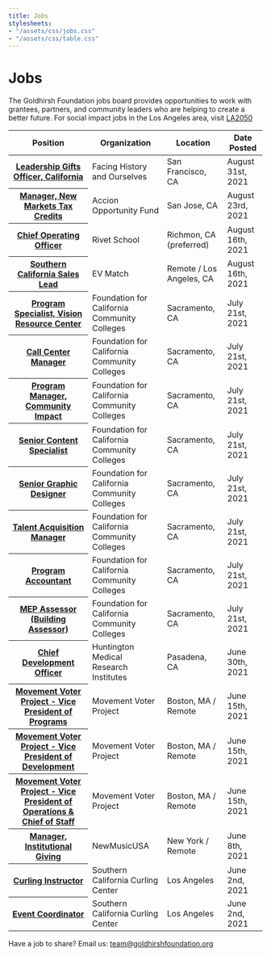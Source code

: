 ```yaml
---
title: Jobs
stylesheets:
- "/assets/css/jobs.css"
- "/assets/css/table.css"
---
```


Jobs
===========

The Goldhirsh Foundation jobs board provides opportunities to work with grantees, partners, and community leaders who are helping to create a better future.
For social impact jobs in the Los Angeles area, visit [LA2050](www.la2050.com/Jobs)

<table>
<thead>
<tr>
  <th scope="col">Position</th>
  <th scope="col">Organization</th>
  <th scope="col">Location</th>
  <th scope="col">Date Posted</th>
<tr>
<thead>
<tbody>

<tr>
  <th scope="row"><a href="https://facinghistory.clearcompany.com/careers/jobs/3065f631-7b84-c267-08fd-aafb40fce2bf/apply?source=1724792-CS-25946">Leadership Gifts Officer, California</a></th>
  <td>Facing History and Ourselves</td>
  <td>San Francisco, CA</td>
  <td>August 31st, 2021</td>
</tr>   
  
  
<tr>
  <th scope="row"><a href="https://app.trinethire.com/companies/33689-accion-opportunity-fund/jobs/44525-manager-new-markets-tax-credits">Manager, New Markets Tax Credits</a></th>
  <td>Accion Opportunity Fund</td>
  <td>San Jose, CA</td>
  <td>August 23rd, 2021</td>
</tr>   
  
<tr>
  <th scope="row"><a href="https://www.rivetschool.org/job-postings/chief-operating-officer"> Chief Operating Officer </a></th>
  <td>Rivet School</td>
  <td>Richmon, CA (preferred)</td>
  <td>August 16th, 2021</td>
</tr> 
  
 <tr>
  <th scope="row"><a href="https://angel.co/company/evmatch/jobs/1562844-southern-california-sales-lead">Southern California Sales Lead</a></th>
  <td>EV Match</td>
  <td>Remote / Los Angeles, CA</td>
  <td>August 16th, 2021</td>
</tr>   
  
<tr>
  <th scope="row"><a href="https://foundationccc.wd1.myworkdayjobs.com/en-US/fccc-careers/job/California-Remote/Program-Specialist--Vision-Resource-Center_JR100083">Program Specialist, Vision Resource Center</a></th>
  <td>Foundation for California Community Colleges</td>
  <td>Sacramento, CA</td>
  <td>July 21st, 2021</td>
</tr>    
  
<tr>
  <th scope="row"><a href="https://foundationccc.wd1.myworkdayjobs.com/en-US/fccc-careers/job/California-Remote/Call-Center-Manager--Golden-State-Grant_JR100095">Call Center Manager</a></th>
  <td>Foundation for California Community Colleges</td>
  <td>Sacramento, CA</td>
  <td>July 21st, 2021</td>
</tr>    
  
<tr>
  <th scope="row"><a href="https://foundationccc.wd1.myworkdayjobs.com/en-US/fccc-careers/job/California-Remote/Program-Manager--Community-Impact_JR100081-1">Program Manager, Community Impact</a></th>
  <td>Foundation for California Community Colleges</td>
  <td>Sacramento, CA</td>
  <td>July 21st, 2021</td>
</tr>   

<tr>
  <th scope="row"><a href="https://foundationccc.wd1.myworkdayjobs.com/en-US/fccc-careers/job/California-Remote/Senior-Content-Specialist--Communications_JR100101">Senior Content Specialist</a></th>
  <td>Foundation for California Community Colleges</td>
  <td>Sacramento, CA</td>
  <td>July 21st, 2021</td>
</tr>
  
<tr>
  <th scope="row"><a href="https://foundationccc.wd1.myworkdayjobs.com/en-US/fccc-careers/job/California-Remote/Senior-Graphic-Designer--Communications_JR100077">Senior Graphic Designer</a></th>
  <td>Foundation for California Community Colleges</td>
  <td>Sacramento, CA</td>
  <td>July 21st, 2021</td>
</tr>  
  
<tr>
  <th scope="row"><a href="https://foundationccc.wd1.myworkdayjobs.com/en-US/fccc-careers/job/Headquarters/Talent-Acquisition-Manager_JR100070">Talent Acquisition Manager</a></th>
  <td>Foundation for California Community Colleges</td>
  <td>Sacramento, CA</td>
  <td>July 21st, 2021</td>
</tr>  
  
<tr>
  <th scope="row"><a href="https://foundationccc.wd1.myworkdayjobs.com/en-US/fccc-careers/job/California-Remote/Program-Accountant_JR100008">Program Accountant</a></th>
  <td>Foundation for California Community Colleges</td>
  <td>Sacramento, CA</td>
  <td>July 21st, 2021</td>
</tr>

<tr>
  <th scope="row"><a href="https://foundationccc.wd1.myworkdayjobs.com/en-US/fccc-careers/job/California-Remote/MEP-Assessor_JR100044">MEP Assessor (Building Assessor)</a></th>
  <td>Foundation for California Community Colleges</td>
  <td>Sacramento, CA</td>
  <td>July 21st, 2021</td>
</tr>
  
 <tr>
  <th scope="row"><a href="https://www.morrisberger.com/position.php?id=2154.">Chief Development Officer</a></th>
  <td>Huntington Medical Research Institutes</td>
  <td>Pasadena, CA</td>
  <td>June 30th, 2021</td>
</tr>
  
<tr>
  <th scope="row"><a href="https://glymph-consulting.breezy.hr/p/1d587f67579c-movement-voter-project-vice-president-of-programs">Movement Voter Project - Vice President of Programs</a></th>
  <td>Movement Voter Project</td>
  <td>Boston, MA / Remote</td>
  <td>June 15th, 2021</td>
</tr>
  
 <tr>
  <th scope="row"><a href="https://glymph-consulting.breezy.hr/p/e78f290bc099-movement-voter-project-vice-president-of-development">Movement Voter Project - Vice President of Development</a></th>
  <td>Movement Voter Project</td>
  <td>Boston, MA / Remote</td>
  <td>June 15th, 2021</td>
</tr>
  
 <tr>
  <th scope="row"><a href="https://glymph-consulting.breezy.hr/p/b069e7f78b90-movement-voter-project-vice-president-of-operations-chief-of-staff">Movement Voter Project - Vice President of Operations & Chief of Staff</a></th>
  <td>Movement Voter Project</td>
  <td>Boston, MA / Remote</td>
  <td>June 15th, 2021</td>
</tr>
  
 <tr>
  <th scope="row"><a href="https://drive.google.com/file/d/1OguekjW65OEY_XZSUDYIZIA-Iy_HTw-S/view">Manager, Institutional Giving</a></th>
  <td>NewMusicUSA</td>
  <td>New York / Remote</td>
  <td>June 8th, 2021</td>
</tr>
  

 <tr>
  <th scope="row"><a href="https://www.curling.la/jobs/job-title-curling-instructor#/">Curling Instructor</a></th>
  <td>Southern California Curling Center</td>
  <td>Los Angeles</td>
  <td>June 2nd, 2021</td>
</tr>
  
 <tr>
  <th scope="row"><a href="https://www.curling.la/jobs/job-title-event-coordinator#/">Event Coordinator</a></th>
  <td>Southern California Curling Center</td>
  <td>Los Angeles</td>
  <td>June 2nd, 2021</td>
</tr>
  


</tbody>
<table>

 
  

 





Have a job to share? Email us: <a href="mailto:team@goldhirshfoundation.org">team@goldhirshfoundation.org</a>


